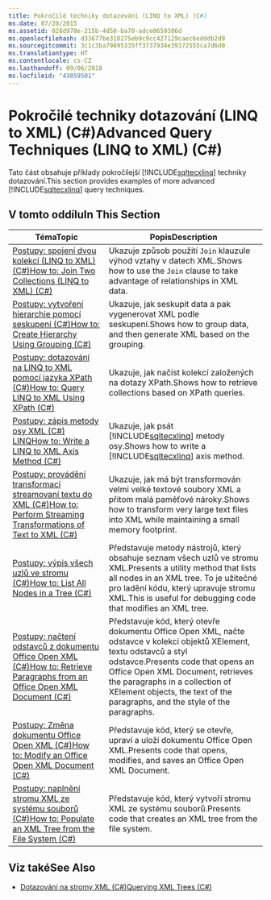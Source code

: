 ```yaml
---
title: Pokročilé techniky dotazování (LINQ to XML) (C#)
ms.date: 07/20/2015
ms.assetid: 028d978e-215b-4d50-ba70-adce0659386d
ms.openlocfilehash: d33677be318275eb9c9cc427129caec6edddb2d9
ms.sourcegitcommit: 3c1c3ba79895335ff3737934e39372555ca7d6d0
ms.translationtype: HT
ms.contentlocale: cs-CZ
ms.lasthandoff: 09/06/2018
ms.locfileid: "43859501"
---
```

# <a name="advanced-query-techniques-linq-to-xml-c"></a><span data-ttu-id="1f663-102">Pokročilé techniky dotazování (LINQ to XML) (C#)</span><span class="sxs-lookup"><span data-stu-id="1f663-102">Advanced Query Techniques (LINQ to XML) (C#)</span></span>
<span data-ttu-id="1f663-103">Tato část obsahuje příklady pokročilejší [!INCLUDE[sqltecxlinq](~/includes/sqltecxlinq-md.md)] techniky dotazování.</span><span class="sxs-lookup"><span data-stu-id="1f663-103">This section provides examples of more advanced [!INCLUDE[sqltecxlinq](~/includes/sqltecxlinq-md.md)] query techniques.</span></span>  
  
## <a name="in-this-section"></a><span data-ttu-id="1f663-104">V tomto oddílu</span><span class="sxs-lookup"><span data-stu-id="1f663-104">In This Section</span></span>  
  
|<span data-ttu-id="1f663-105">Téma</span><span class="sxs-lookup"><span data-stu-id="1f663-105">Topic</span></span>|<span data-ttu-id="1f663-106">Popis</span><span class="sxs-lookup"><span data-stu-id="1f663-106">Description</span></span>|  
|-----------|-----------------|  
|[<span data-ttu-id="1f663-107">Postupy: spojení dvou kolekcí (LINQ to XML) (C#)</span><span class="sxs-lookup"><span data-stu-id="1f663-107">How to: Join Two Collections (LINQ to XML) (C#)</span></span>](../../../../csharp/programming-guide/concepts/linq/how-to-join-two-collections-linq-to-xml.md)|<span data-ttu-id="1f663-108">Ukazuje způsob použití `Join` klauzule výhod vztahy v datech XML.</span><span class="sxs-lookup"><span data-stu-id="1f663-108">Shows how to use the `Join` clause to take advantage of relationships in XML data.</span></span>|  
|[<span data-ttu-id="1f663-109">Postupy: vytvoření hierarchie pomocí seskupení (C#)</span><span class="sxs-lookup"><span data-stu-id="1f663-109">How to: Create Hierarchy Using Grouping (C#)</span></span>](../../../../csharp/programming-guide/concepts/linq/how-to-create-hierarchy-using-grouping.md)|<span data-ttu-id="1f663-110">Ukazuje, jak seskupit data a pak vygenerovat XML podle seskupení.</span><span class="sxs-lookup"><span data-stu-id="1f663-110">Shows how to group data, and then generate XML based on the grouping.</span></span>|  
|[<span data-ttu-id="1f663-111">Postupy: dotazování na LINQ to XML pomocí jazyka XPath (C#)</span><span class="sxs-lookup"><span data-stu-id="1f663-111">How to: Query LINQ to XML Using XPath (C#)</span></span>](../../../../csharp/programming-guide/concepts/linq/how-to-query-linq-to-xml-using-xpath.md)|<span data-ttu-id="1f663-112">Ukazuje, jak načíst kolekcí založených na dotazy XPath.</span><span class="sxs-lookup"><span data-stu-id="1f663-112">Shows how to retrieve collections based on XPath queries.</span></span>|  
|[<span data-ttu-id="1f663-113">Postupy: zápis metody osy XML (C#) LINQ</span><span class="sxs-lookup"><span data-stu-id="1f663-113">How to: Write a LINQ to XML Axis Method (C#)</span></span>](../../../../csharp/programming-guide/concepts/linq/how-to-write-a-linq-to-xml-axis-method.md)|<span data-ttu-id="1f663-114">Ukazuje, jak psát [!INCLUDE[sqltecxlinq](~/includes/sqltecxlinq-md.md)] metody osy.</span><span class="sxs-lookup"><span data-stu-id="1f663-114">Shows how to write a [!INCLUDE[sqltecxlinq](~/includes/sqltecxlinq-md.md)] axis method.</span></span>|  
|[<span data-ttu-id="1f663-115">Postupy: provádění transformací streamovaní textu do XML (C#)</span><span class="sxs-lookup"><span data-stu-id="1f663-115">How to: Perform Streaming Transformations of Text to XML (C#)</span></span>](../../../../csharp/programming-guide/concepts/linq/how-to-perform-streaming-transformations-of-text-to-xml.md)|<span data-ttu-id="1f663-116">Ukazuje, jak má být transformován velmi velké textové soubory XML a přitom malá paměťové nároky.</span><span class="sxs-lookup"><span data-stu-id="1f663-116">Shows how to transform very large text files into XML while maintaining a small memory footprint.</span></span>|  
|[<span data-ttu-id="1f663-117">Postupy: výpis všech uzlů ve stromu (C#)</span><span class="sxs-lookup"><span data-stu-id="1f663-117">How to: List All Nodes in a Tree (C#)</span></span>](../../../../csharp/programming-guide/concepts/linq/how-to-list-all-nodes-in-a-tree.md)|<span data-ttu-id="1f663-118">Představuje metody nástrojů, který obsahuje seznam všech uzlů ve stromu XML.</span><span class="sxs-lookup"><span data-stu-id="1f663-118">Presents a utility method that lists all nodes in an XML tree.</span></span> <span data-ttu-id="1f663-119">To je užitečné pro ladění kódu, který upravuje stromu XML.</span><span class="sxs-lookup"><span data-stu-id="1f663-119">This is useful for debugging code that modifies an XML tree.</span></span>|  
|[<span data-ttu-id="1f663-120">Postupy: načtení odstavců z dokumentu Office Open XML (C#)</span><span class="sxs-lookup"><span data-stu-id="1f663-120">How to: Retrieve Paragraphs from an Office Open XML Document (C#)</span></span>](../../../../csharp/programming-guide/concepts/linq/how-to-retrieve-paragraphs-from-an-office-open-xml-document.md)|<span data-ttu-id="1f663-121">Představuje kód, který otevře dokumentu Office Open XML, načte odstavce v kolekci objektů XElement, textu odstavců a styl odstavce.</span><span class="sxs-lookup"><span data-stu-id="1f663-121">Presents code that opens an Office Open XML Document, retrieves the paragraphs in a collection of XElement objects, the text of the paragraphs, and the style of the paragraphs.</span></span>|  
|[<span data-ttu-id="1f663-122">Postupy: Změna dokumentu Office Open XML (C#)</span><span class="sxs-lookup"><span data-stu-id="1f663-122">How to: Modify an Office Open XML Document (C#)</span></span>](../../../../csharp/programming-guide/concepts/linq/how-to-modify-an-office-open-xml-document.md)|<span data-ttu-id="1f663-123">Představuje kód, který se otevře, upraví a uloží dokumentu Office Open XML.</span><span class="sxs-lookup"><span data-stu-id="1f663-123">Presents code that opens, modifies, and saves an Office Open XML Document.</span></span>|  
|[<span data-ttu-id="1f663-124">Postupy: naplnění stromu XML ze systému souborů (C#)</span><span class="sxs-lookup"><span data-stu-id="1f663-124">How to: Populate an XML Tree from the File System (C#)</span></span>](../../../../csharp/programming-guide/concepts/linq/how-to-populate-an-xml-tree-from-the-file-system.md)|<span data-ttu-id="1f663-125">Představuje kód, který vytvoří stromu XML ze systému souborů.</span><span class="sxs-lookup"><span data-stu-id="1f663-125">Presents code that creates an XML tree from the file system.</span></span>|  
  
## <a name="see-also"></a><span data-ttu-id="1f663-126">Viz také</span><span class="sxs-lookup"><span data-stu-id="1f663-126">See Also</span></span>

- [<span data-ttu-id="1f663-127">Dotazování na stromy XML (C#)</span><span class="sxs-lookup"><span data-stu-id="1f663-127">Querying XML Trees (C#)</span></span>](../../../../csharp/programming-guide/concepts/linq/querying-xml-trees.md)
